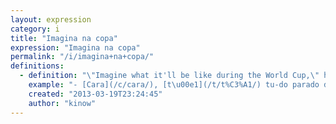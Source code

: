 ```yaml
---
layout: expression
category: i
title: "Imagina na copa"
expression: "Imagina na copa"
permalink: "/i/imagina+na+copa/"
definitions:
  - definition: "\"Imagine what it'll be like during the World Cup,\" has become a favorite among Brazilians stuck in traffic, or in line at their woefully overcrowded airports. (from Reuters.com)"
    example: "- [Cara](/c/cara/), [t\u00e1](/t/t%C3%A1/) tu-do parado da marginal tiet\u00ea at\u00e9 o Pernambuco!\n- Poatz! Imagina na copa!"
    created: "2013-03-19T23:24:45"
    author: "kinow"
---
```

